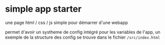 # simple app starter

une page html / css / js simple pour démarrer d'une webapp 

permet d'avoir un systheme de config intégré pour les variables de l'app, un exemple de la structure des config se trouve dans le fichier `/src/index.html`
